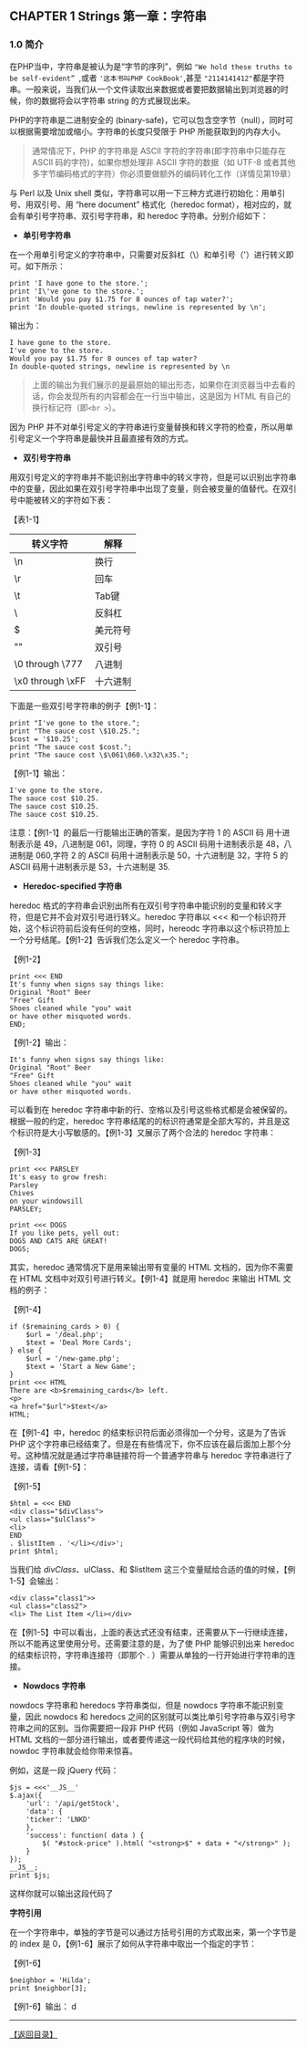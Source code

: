 ## CHAPTER 1 Strings 第一章：字符串 

### 1.0 简介 


在PHP当中，字符串是被认为是“字节的序列”，例如 `"We hold these truths to be self-evident” `,或者 `'这本书叫PHP CookBook'`,甚至 `"2114141412"`都是字符串。一般来说，当我们从一个文件读取出来数据或者要把数据输出到浏览器的时候，你的数据将会以字符串 string 的方式展现出来。

PHP的字符串是二进制安全的 (binary-safe)，它可以包含空字节（null），同时可以根据需要增加或缩小。字符串的长度只受限于 PHP 所能获取到的内存大小。

> 通常情况下，PHP 的字符串是 ASCII 字符的字符串(即字符串中只能存在 ASCII 码的字符)，如果你想处理非 ASCII 字符的数据（如 UTF-8 或者其他多字节编码格式的字符）你必须要做额外的编码转化工作（详情见第19章）

与 Perl 以及 Unix shell 类似，字符串可以用一下三种方式进行初始化：用单引号、用双引号、用 “here document” 格式化（heredoc format），相对应的，就会有单引号字符串、双引号字符串，和 heredoc 字符串。分别介绍如下：

- **单引号字符串**

在一个用单引号定义的字符串中，只需要对反斜杠（\）和单引号（'）进行转义即可。如下所示：

    print 'I have gone to the store.';
	print 'I\'ve gone to the store.';
	print 'Would you pay $1.75 for 8 ounces of tap water?';
	print 'In double-quoted strings, newline is represented by \n';

输出为：

	I have gone to the store.
	I've gone to the store.
	Would you pay $1.75 for 8 ounces of tap water?
	In double-quoted strings, newline is represented by \n

> 上面的输出为我们展示的是最原始的输出形态，如果你在浏览器当中去看的话，你会发现所有的内容都会在一行当中输出，这是因为 HTML 有自己的换行标记符（即`<br >`）。

因为 PHP 并不对单引号定义的字符串进行变量替换和转义字符的检查，所以用单引号定义一个字符串是最快并且最直接有效的方式。

- **双引号字符串**

用双引号定义的字符串并不能识别出字符串中的转义字符，但是可以识别出字符串中的变量，因此如果在双引号字符串中出现了变量，则会被变量的值替代。在双引号中能被转义的字符如下表：

【表1-1】

|转义字符 | 解释
|---|---|
|\n |换行
|\r |回车 
|\t |Tab键
|\\ |反斜杠
|\$ |美元符号
|\""|双引号
|\0 through \777| 八进制
|\x0 through \xFF |十六进制

下面是一些双引号字符串的例子【例1-1】：

	print "I've gone to the store.";
	print "The sauce cost \$10.25.";
	$cost = '$10.25';
	print "The sauce cost $cost.";
	print "The sauce cost \$\061\060.\x32\x35.";

【例1-1】输出：

	I've gone to the store.
	The sauce cost $10.25.
	The sauce cost $10.25.
	The sauce cost $10.25.

注意：【例1-1】的最后一行能输出正确的答案，是因为字符 1 的 ASCII 码 用十进制表示是 49，八进制是 061，同理，字符 0 的 ASCII 码用十进制表示是 48，八进制是 060,字符 2 的 ASCII 码用十进制表示是 50，十六进制是 32，字符 5 的 ASCII 码用十进制表示是 53，十六进制是 35.

- **Heredoc-specified 字符串**

heredoc 格式的字符串会识别出所有在双引号字符串中能识别的变量和转义字符，但是它并不会对双引号进行转义。heredoc 字符串以 <<< 和一个标识符开始，这个标识符前后没有任何的空格，同时，hereodc 字符串以这个标识符加上一个分号结尾。【例1-2】告诉我们怎么定义一个 heredoc 字符串。

【例1-2】

	print <<< END
	It's funny when signs say things like:
	Original "Root" Beer
	"Free" Gift
	Shoes cleaned while "you" wait
	or have other misquoted words.
	END;

【例1-2】输出：

	It's funny when signs say things like:
	Original "Root" Beer
	"Free" Gift
	Shoes cleaned while "you" wait
	or have other misquoted words.

可以看到在 heredoc 字符串中新的行、空格以及引号这些格式都是会被保留的。根据一般的约定，heredoc 字符串结尾的的标识符通常是全部大写的，并且是这个标识符是大小写敏感的。【例1-3】又展示了两个合法的 heredoc 字符串：

【例1-3】 

	print <<< PARSLEY
	It's easy to grow fresh:
	Parsley
	Chives
	on your windowsill
	PARSLEY;

	print <<< DOGS
	If you like pets, yell out:
	DOGS AND CATS ARE GREAT!
	DOGS;

其实，heredoc 通常情况下是用来输出带有变量的 HTML 文档的，因为你不需要在 HTML 文档中对双引号进行转义。【例1-4】就是用 heredoc 来输出 HTML 文档的例子：

【例1-4】

	if ($remaining_cards > 0) {
		$url = '/deal.php';
		$text = 'Deal More Cards';
	} else {
		$url = '/new-game.php';
		$text = 'Start a New Game';
	}
	print <<< HTML
	There are <b>$remaining_cards</b> left.
	<p>
	<a href="$url">$text</a>
	HTML;

在【例1-4】中，heredoc 的结束标识符后面必须得加一个分号，这是为了告诉 PHP 这个字符串已经结束了。但是在有些情况下，你不应该在最后面加上那个分号。这种情况就是通过字符串链接符将一个普通字符串与 heredoc 字符串进行了连接，请看【例1-5】：

【例1-5】
	
	$html = <<< END
	<div class="$divClass">
	<ul class="$ulClass">
	<li>
	END
	. $listItem . '</li></div>';
	print $html;

当我们给 $divClass、$ulClass、和 $listItem 这三个变量赋给合适的值的时候，【例1-5】会输出：

	<div class="class1">>
	<ul class="class2">
	<li> The List Item </li></div>

在【例1-5】中可以看出，上面的表达式还没有结束，还需要从下一行继续连接，所以不能再这里使用分号。还需要注意的是，为了使 PHP 能够识别出来 heredoc 的结束标识符，字符串连接符（即那个 . ）需要从单独的一行开始进行字符串的连接。

- **Nowdocs 字符串**

nowdocs 字符串和 heredocs 字符串类似，但是 nowdocs 字符串不能识别变量，因此 nowdocs 和 heredocs 之间的区别就可以类比单引号字符串与双引号字符串之间的区别。当你需要把一段非 PHP 代码（例如 JavaScript 等）做为 HTML 文档的一部分进行输出，或者要传递这一段代码给其他的程序块的时候，nowdoc 字符串就会给你带来惊喜。

例如，这是一段 jQuery 代码：

	$js = <<<'__JS__'
	$.ajax({
		'url': '/api/getStock',
		'data': {
		'ticker': 'LNKD'
		},
		'success': function( data ) {
			$( "#stock-price" ).html( "<strong>$" + data + "</strong>" );
		}
	});
	__JS__;
	print $js;

这样你就可以输出这段代码了


**字符引用**

在一个字符串中，单独的字节是可以通过方括号引用的方式取出来，第一个字节是的 index 是 0，【例1-6】展示了如何从字符串中取出一个指定的字节：

【例1-6】 

	$neighbor = 'Hilda';
	print $neighbor[3];

【例1-6】输出：
	d

----------

[【返回目录】](README.md)





